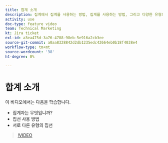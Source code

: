 ```yaml
---
title: 합계 소개
description: 집계에서 집계를 사용하는 방법, 집계를 사용하는 방법, 그리고 다양한 유형의 집계를 알아봅니다. [!DNL Adobe Workfront Fusion].
activity: use
doc-type: feature video
team: Technical Marketing
kt: Jira ticket
exl-id: a3ea475d-3a76-4788-98eb-5e916a2cb3ee
source-git-commit: a0aa8328842d2db1235edc42664eb0b18f4038e4
workflow-type: tm+mt
source-wordcount: '38'
ht-degree: 0%

---
```


# 합계 소개

이 비디오에서는 다음을 학습합니다.

* 집계자는 무엇입니까?
* 집선 사용 방법
* 서로 다른 유형의 집선

>[!VIDEO](https://video.tv.adobe.com/v/335279/?quality=12)
